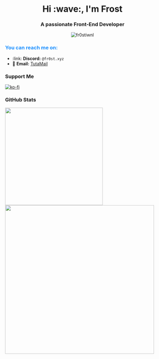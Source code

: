 <h1 align="center">Hi :wave:, I'm Frost</h1>
<h3 align="center">A passionate Front-End Developer</h3>

<p align="center"> <img src="https://komarev.com/ghpvc/?username=fr0stiwnl&label=Profile%20views&color=0e75b6&style=flat" alt="fr0stiwnl" /> </p>

<div align="left">
  <h3 style="color: #1E90FF;">You can reach me on:</h3>
  <ul>
    <li>:link: <strong>Discord:</strong> <code>@fr0st.xyz</code></li>
    <li>📧 <strong>Email:</strong> <a href="mailto:frostiwnl@tutamail.com">TutaMail</a></li>
  </ul>
</div>


### Support Me

[![ko-fi](https://ko-fi.com/img/githubbutton_sm.svg)](https://ko-fi.com/G2G8VK335)

### GitHub Stats

<a href="https://github.com/anuraghazra/github-readme-stats">
  <img align="center" width=318 src="https://github-readme-stats.vercel.app/api/top-langs/?username=fr0st-iwnl&layout=compact&theme=tokyonight&langs_count=8" >
</a>
<a href="https://github.com/anuraghazra/github-readme-stats">
  <img align="center" width=485 src="https://github-readme-stats.vercel.app/api?username=fr0st-iwnl&theme=tokyonight&count_private=true&show_icons=true" />
</a>
